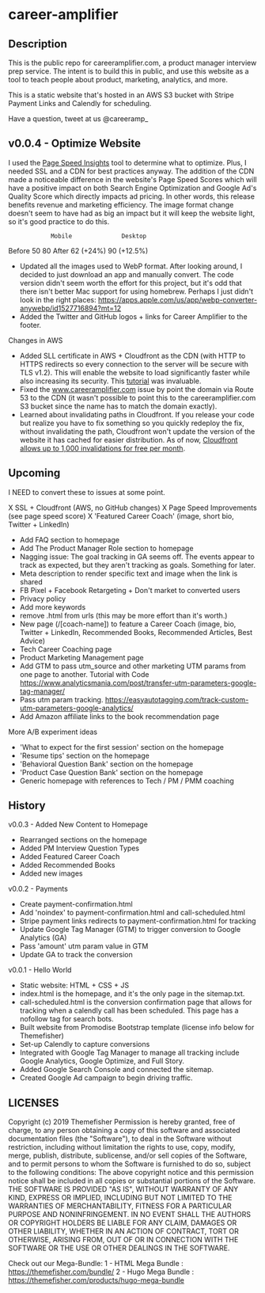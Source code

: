 # career-amplifier

## Description

This is the public repo for careeramplifier.com, a product manager interview prep service. The intent is to build this in public, and use this website as a tool to teach people about product, marketing, analytics, and more.

This is a static website that's hosted in an AWS S3 bucket with Stripe Payment Links and Calendly for scheduling. 

Have a question, tweet at us @careeramp_

## v0.0.4 - Optimize Website

I used the [Page Speed Insights](https://developers.google.com/speed/pagespeed/insights/) tool to determine what to optimize. Plus, I needed SSL and a CDN for best practices anyway. The addition of the CDN made a noticeable difference in the website's Page Speed Scores which will have a positive impact on both Search Engine Optimization and Google Ad's Quality Score which directly impacts ad pricing. In other words, this release benefits revenue and marketing efficiency. The image format change doesn't seem to have had as big an impact but it will keep the website light, so it's good practice to do this.
				
				Mobile 				Desktop
Before			50 					80
After			62 (+24%)			90 (+12.5%)

- Updated all the images used to WebP format. After looking around, I decided to just download an app and manually convert. The code version didn't seem worth the effort for this project, but it's odd that there isn't better Mac support for using homebrew. Perhaps I just didn't look in the right places: https://apps.apple.com/us/app/webp-converter-anywebp/id1527716894?mt=12
- Added the Twitter and GitHub logos + links for Career Amplifier to the footer.

Changes in AWS
- Added SLL certificate in AWS + Cloudfront as the CDN (with HTTP to HTTPS redirects so every connection to the server will be secure with TLS v1.2). This will enable the website to load significantly faster while also increasing its security. This [tutorial](https://link.medium.com/nxCSUEwaSkb) was invaluable.
- Fixed the www.careeramplifier.com issue by point the domain via Route 53 to the CDN (it wasn't possible to point this to the careeramplifier.com S3 bucket since the name has to match the domain exactly).
- Learned about invalidating paths in Cloudfront. If you release your code but realize you have to fix something so you quickly redeploy the fix, without invalidating the path, Cloudfront won't update the version of the website it has cached for easier distribution. As of now, [Cloudfront allows up to 1,000 invalidations for free per month](https://docs.aws.amazon.com/AmazonCloudFront/latest/DeveloperGuide/Invalidation.html#PayingForInvalidation).

## Upcoming

I NEED to convert these to issues at some point.

X SSL + Cloudfront (AWS, no GitHub changes)
X Page Speed Improvements (see page speed score)
X 'Featured Career Coach' (image, short bio, Twitter + LinkedIn)
- Add FAQ section to homepage
- Add The Product Manager Role section to homepage
- Nagging issue: The goal tracking in GA seems off. The events appear to track as expected, but they aren't tracking as goals. Something for later.
- Meta description to render specific text and image when the link is shared
- FB Pixel + Facebook Retargeting + Don't market to converted users
- Privacy policy
- Add more keywords
- remove .html from urls (this may be more effort than it's worth.)
- New page (/[coach-name]) to feature a Career Coach (image, bio, Twitter + LinkedIn, Recommended Books, Recommended Articles, Best Advice)
- Tech Career Coaching page
- Product Marketing Management page
- Add GTM to pass utm_source and other marketing UTM params from one page to another. Tutorial with Code https://www.analyticsmania.com/post/transfer-utm-parameters-google-tag-manager/
- Pass utm param tracking. https://easyautotagging.com/track-custom-utm-parameters-google-analytics/
- Add Amazon affiliate links to the book recommendation page

More A/B experiment ideas
- 'What to expect for the first session' section on the homepage
- 'Resume tips' section on the homepage
- 'Behavioral Question Bank' section on the homepage
- 'Product Case Question Bank' section on the homepage
- Generic homepage with references to Tech / PM / PMM coaching

## History

v0.0.3 - Added New Content to Homepage

- Rearranged sections on the homepage
- Added PM Interview Question Types
- Added Featured Career Coach
- Added Recommended Books
- Added new images

v0.0.2 - Payments

- Create payment-confirmation.html
- Add 'noindex' to payment-confirmation.html and call-scheduled.html
- Stripe payment links redirects to payment-confirmation.html for tracking
- Update Google Tag Manager (GTM) to trigger conversion to Google Analytics (GA)
- Pass 'amount' utm param value in GTM
- Update GA to track the conversion

v0.0.1 - Hello World

- Static website: HTML + CSS + JS
- index.html is the homepage, and it's the only page in the sitemap.txt. 
- call-scheduled.html is the conversion confirmation page that allows for tracking when a calendly call has been scheduled. This page has a nofollow tag for search bots.
- Built website from Promodise Bootstrap template (license info below for Themefisher)
- Set-up Calendly to capture conversions
- Integrated with Google Tag Manager to manage all tracking include Google Analytics, Google Optimize, and Full Story.
- Added Google Search Console and connected the sitemap.
- Created Google Ad campaign to begin driving traffic.

## LICENSES

Copyright (c) 2019 Themefisher 
Permission is hereby granted, free of charge, to any person obtaining a copy of this software and associated documentation files (the "Software"), to deal in the Software without restriction, including without limitation the rights to use, copy, modify, merge, publish, distribute, sublicense, and/or sell copies of the Software, and to permit persons to whom the Software is furnished to do so, subject to the following conditions: The above copyright notice and this permission notice shall be included in all copies or substantial portions of the Software. THE SOFTWARE IS PROVIDED "AS IS", WITHOUT WARRANTY OF ANY KIND, EXPRESS OR IMPLIED, INCLUDING BUT NOT LIMITED TO THE WARRANTIES OF MERCHANTABILITY, FITNESS FOR A PARTICULAR PURPOSE AND NONINFRINGEMENT. IN NO EVENT SHALL THE AUTHORS OR COPYRIGHT HOLDERS BE LIABLE FOR ANY CLAIM, DAMAGES OR OTHER LIABILITY, WHETHER IN AN ACTION OF CONTRACT, TORT OR OTHERWISE, ARISING FROM, OUT OF OR IN CONNECTION WITH THE SOFTWARE OR THE USE OR OTHER DEALINGS IN THE SOFTWARE.

Check out our Mega-Bundle:
1 - HTML Mega Bundle : https://themefisher.com/bundle/
2 - Hugo Mega Bundle : https://themefisher.com/products/hugo-mega-bundle